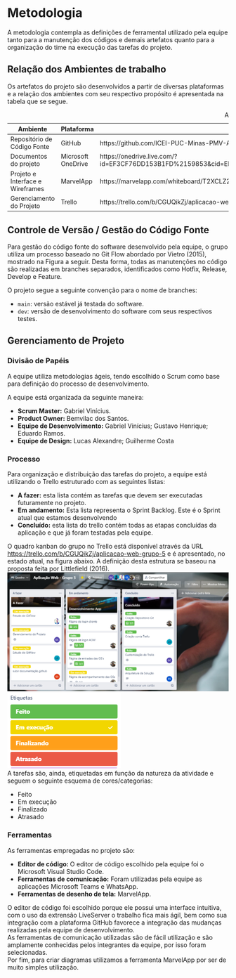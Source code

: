 
# Metodologia

A metodologia contempla as definições de ferramental utilizado pela equipe tanto para a manutenção dos códigos e demais artefatos quanto para a organização do time na execução das tarefas do projeto.

## Relação dos Ambientes de trabalho

Os artefatos do projeto são desenvolvidos a partir de diversas plataformas e a relação dos ambientes com seu respectivo propósito é apresentada na tabela que se segue.
<table>
<caption>Ambientes de trabalho</caption>
<thead>
 <tr>
  <th>Ambiente</th>
  <th>Plataforma</th>
  <th>Link de Acesso</th>
 </tr>
</thead>
<tbody>
 <tr>
  <td>Repositório de Código Fonte</td>
  <td>GitHub</td>
  <td>https://github.com/ICEI-PUC-Minas-PMV-ADS/pmv-ads-2022-1-e1-proj-web-t6-grupo_5_facility</td>
 </tr>
 <tr>
  <td>Documentos do projeto</td>
  <td>Microsoft OneDrive</td>
  <td>https://onedrive.live.com/?id=EF3CF76DD153B1FD%2159853&cid=EF3CF76DD153B1FD&mid=7568EF689596A3BE%215778&mcid=7568EF689596A3BE&sd=1</td>
 </tr>
 <tr>
  <td>Projeto e Interface e Wireframes</td>
  <td>MarvelApp</td>
  <td>https://marvelapp.com/whiteboard/T2XCLZ2P1JvC209UWWHh</td>
 </tr>
 <tr>
  <td>Gerenciamento do Projeto</td>
  <td>Trello</td>
  <td>https://trello.com/b/CGUQikZj/aplicacao-web-grupo-5</td>
 </tbody>
</table>

## Controle de Versão / Gestão do Código Fonte

Para gestão do código fonte do software desenvolvido pela equipe, o grupo utiliza um processo baseado no Git Flow abordado por Vietro (2015), mostrado na Figura a seguir. Desta forma, todas as manutenções no código são realizadas em branches separados, identificados como Hotfix, Release, Develop e Feature.

O projeto segue a seguinte convenção para o nome de branches:

- `main`: versão estável já testada do software.
- `dev`: versão de desenvolvimento do software com seus respectivos testes.

## Gerenciamento de Projeto

### Divisão de Papéis

A equipe utiliza metodologias ágeis, tendo escolhido o Scrum como base para definição do processo de desenvolvimento.

A equipe está organizada da seguinte maneira:
-	<strong>Scrum Master:</strong> Gabriel Vinícius.
-	<strong>Product Owner:</strong> Bemvilac dos Santos.
-	<strong>Equipe de Desenvolvimento:</strong> Gabriel Vinícius; Gustavo Henrique; Eduardo Ramos.
- <strong>Equipe de Design:</strong> Lucas Alexandre; Guilherme Costa

### Processo

Para organização e distribuição das tarefas do projeto, a equipe está utilizando o Trello estruturado com as seguintes listas: 

-   <strong>A fazer:</strong> esta lista contém as tarefas que devem ser executadas futuramente no projeto.
- 	<strong>Em andamento:</strong> Esta lista representa o Sprint Backlog. Este é o Sprint atual que estamos desenvolvendo
-	<strong>Concluído:</strong> esta lista do trello contém todas as etapas concluídas da aplicação e que já foram testadas pela equipe.

O quadro kanban do grupo no Trello está disponível através da URL https://trello.com/b/CGUQikZj/aplicacao-web-grupo-5 e é apresentado, no estado atual, na figura abaixo. A definição desta estrutura se baseou na proposta feita por Littlefield (2016).
<img src='img/trello-1.png'/>
<img src='img/trello-2.png'/><br>
A tarefas são, ainda, etiquetadas em função da natureza da atividade e seguem o seguinte esquema de cores/categorias:
-	Feito
-	Em execução
-	Finalizado
-	Atrasado




### Ferramentas

As ferramentas empregadas no projeto são:

- <strong>Editor de código: </strong>O editor de código escolhido pela equipe foi o Microsoft Visual Studio Code. 
- <strong>Ferramentas de comunicação:</strong> Foram utilizadas pela equipe as aplicações Microsoft Teams e WhatsApp.
- <strong>Ferramentas de desenho de tela:</strong> MarvelApp. 

O editor de código foi escolhido porque ele possui uma interface intuitiva, com o uso da extrensão LiveServer o trabalho fica mais ágil, bem como sua integração com a plataforma GitHub favorece a integração das mudanças realizadas pela equipe de desenvolvimento.<br>
As ferramentas de comunicação utilizadas são de fácil utilização e são amplamente conhecidas pelos integrantes da equipe,  por isso foram selecionadas.<br>
Por fim, para criar diagramas utilizamos a ferramenta MarvelApp por ser de muito simples utilização.


